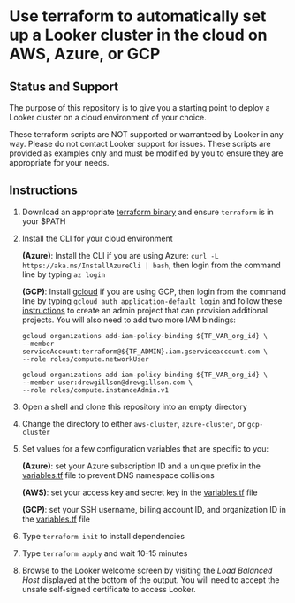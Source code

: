 # Use terraform to automatically set up a Looker cluster in the cloud on AWS, Azure, or GCP

## Status and Support
The purpose of this repository is to give you a starting point to  deploy a Looker cluster on a cloud environment of your choice.

These terraform scripts are NOT supported or warranteed by Looker in any way. Please do not contact Looker support for issues. These scripts are provided as examples only and must be modified by you to ensure they are appropriate for your needs.

## Instructions
1. Download an appropriate [terraform binary](https://www.terraform.io/downloads.html) and ensure `terraform` is in your $PATH
2. Install the CLI for your cloud environment

    **(Azure)**: Install the CLI if you are using Azure:
    `curl -L https://aka.ms/InstallAzureCli | bash`, then login from the command line by typing `az login`

    **(GCP)**: Install [gcloud](https://cloud.google.com/sdk/install) if you are using GCP, then login from the command line by typing `gcloud auth application-default login` and follow these  [instructions](https://cloud.google.com/community/tutorials/managing-gcp-projects-with-terraform) to create an admin project that can provision additional projects. You will also need to
    add two more IAM bindings:
    ```
    gcloud organizations add-iam-policy-binding ${TF_VAR_org_id} \
    --member serviceAccount:terraform@${TF_ADMIN}.iam.gserviceaccount.com \
    --role roles/compute.networkUser

    gcloud organizations add-iam-policy-binding ${TF_VAR_org_id} \
    --member user:drewgillson@drewgillson.com \
    --role roles/compute.instanceAdmin.v1
    ```

3. Open a shell and clone this repository into an empty directory
4. Change the directory to either `aws-cluster`, `azure-cluster`, or `gcp-cluster`
5. Set values for a few configuration variables that are specific to you:

    **(Azure)**: set your Azure subscription ID and a unique prefix in the [variables.tf](https://github.com/drewgillson/looker_cluster_terraform/blob/master/azure-cluster/variables.tf) file to prevent DNS namespace collisions

    **(AWS)**: set your access key and secret key in the [variables.tf](https://github.com/drewgillson/looker_cluster_terraform/blob/master/aws-cluster/variables.tf) file

    **(GCP)**: set your SSH username, billing account ID, and organization ID in the [variables.tf](https://github.com/drewgillson/looker_cluster_terraform/blob/master/gcp-cluster/variables.tf) file 

6. Type `terraform init` to install dependencies
7. Type `terraform apply` and wait 10-15 minutes

8. Browse to the Looker welcome screen by visiting the _Load Balanced Host_ displayed at the bottom of the output. You will need to accept the unsafe self-signed certificate to access Looker.
